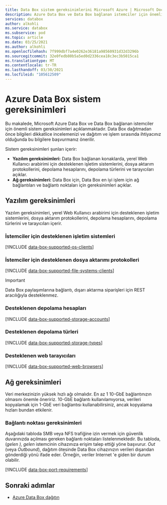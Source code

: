 ```yaml
---
title: Data Box sistem gereksinimlerini Microsoft Azure | Microsoft Docs
description: Azure Data Box ve Data Box bağlanan istemciler için önemli sistem gereksinimleri hakkında bilgi edinin.
services: databox
author: alkohli
ms.service: databox
ms.subservice: pod
ms.topic: article
ms.date: 03/25/2021
ms.author: alkohli
ms.openlocfilehash: 7f999dbf7a4e0262e36181a98560931d32d3296b
ms.sourcegitcommit: 32e0fedb80b5a5ed0d2336cea18c3ec3b5015ca1
ms.translationtype: MT
ms.contentlocale: tr-TR
ms.lasthandoff: 03/30/2021
ms.locfileid: "105612509"
---
```

# <a name="azure-data-box-system-requirements"></a>Azure Data Box sistem gereksinimleri

Bu makalede, Microsoft Azure Data Box ve Data Box bağlanan istemciler için önemli sistem gereksinimleri açıklanmaktadır. Data Box dağıtmadan önce bilgileri dikkatlice incelemenizi ve dağıtım ve işlem sırasında ihtiyacınız olduğunda bu bilgilere başvurmanız önerilir.

Sistem gereksinimleri şunları içerir:

* **Yazılım gereksinimleri:** Data Box bağlanan konaklarda, yerel Web Kullanıcı arabirimi için desteklenen işletim sistemlerini, dosya aktarım protokollerini, depolama hesaplarını, depolama türlerini ve tarayıcıları açıklar.
* **Ağ gereksinimleri:** Data Box için, Data Box en iyi işlem için ağ bağlantıları ve bağlantı noktaları için gereksinimleri açıklar.


## <a name="software-requirements"></a>Yazılım gereksinimleri

Yazılım gereksinimleri, yerel Web Kullanıcı arabirimi için desteklenen işletim sistemlerini, dosya aktarım protokollerini, depolama hesaplarını, depolama türlerini ve tarayıcıları içerir.

### <a name="supported-operating-systems-for-clients"></a>İstemciler için desteklenen işletim sistemleri

[!INCLUDE [data-box-supported-os-clients](../../includes/data-box-supported-os-clients.md)]


### <a name="supported-file-transfer-protocols-for-clients"></a>İstemciler için desteklenen dosya aktarımı protokolleri

[!INCLUDE [data-box-supported-file-systems-clients](../../includes/data-box-supported-file-systems-clients.md)]

> [!IMPORTANT] 
> Data Box paylaşımlarına bağlantı, dışarı aktarma siparişleri için REST aracılığıyla desteklenmez.

### <a name="supported-storage-accounts"></a>Desteklenen depolama hesapları

[!INCLUDE [data-box-supported-storage-accounts](../../includes/data-box-supported-storage-accounts.md)]

### <a name="supported-storage-types"></a>Desteklenen depolama türleri

[!INCLUDE [data-box-supported-storage-types](../../includes/data-box-supported-storage-types.md)]

### <a name="supported-web-browsers"></a>Desteklenen web tarayıcıları

[!INCLUDE [data-box-supported-web-browsers](../../includes/data-box-supported-web-browsers.md)]

## <a name="networking-requirements"></a>Ağ gereksinimleri

Veri merkezinizin yüksek hızlı ağı olmalıdır. En az 1 10-GbE bağlantınızın olmasını önemle öneririz. 10-GbE bağlantı kullanılamıyorsa, verileri kopyalamak için 1-GbE veri bağlantısı kullanabilirsiniz, ancak kopyalama hızları bundan etkilenir.

### <a name="port-requirements"></a>Bağlantı noktası gereksinimleri

Aşağıdaki tabloda SMB veya NFS trafiğine izin vermek için güvenlik duvarınızda açılması gereken bağlantı noktaları listelenmektedir. Bu tabloda, (*gelen* *), gelen* istemcinin cihazınıza erişim talep ettiği yöne başvurur. *Out* (veya *Outbound*), dağıtım ötesinde Data Box cihazınızın verileri dışarıdan gönderdiği yönü ifade eder. Örneğin, veriler Internet 'e giden bir durum olabilir.

[!INCLUDE [data-box-port-requirements](../../includes/data-box-port-requirements.md)]


## <a name="next-steps"></a>Sonraki adımlar

* [Azure Data Box dağıtın](data-box-deploy-ordered.md)
